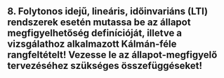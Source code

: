 ## 8. Folytonos idejű, lineáris, időinvariáns (LTI) rendszerek esetén mutassa be az állapot megfigyelhetőség definícióját, illetve a vizsgálathoz alkalmazott Kálmán-féle rangfeltételt! Vezesse le az állapot-megfigyelő tervezéséhez szükséges összefüggéseket!
